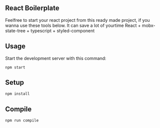 React Boilerplate
---
 
Feelfree to start your react project from this ready made project, if you wanna use these tools below. 
It can save a lot of yourtime
React + mobx-state-tree + typescript + styled-component
 
 
Usage
---
 
Start the development server with this command:
 
```
npm start
```
 
 
 
Setup
---
 
```
npm install
```
 
 
 
Compile
---
 
```
npm run compile
```